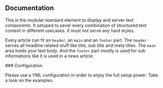 ## Documentation

This is the modular standard element to display and server text components. It setuped to sever every combination of structured text content in different usecases. It must not serve any hard styles.

Every article can fit an `header`, an `main` and an `footer` part. The `header` serves all headline related stuff like title, sub title and meta titles. The `main` area holds your text body. And the `footer` part mostly is used for sub informations like it is used in a news article.

### Configuration

Please use a YML configuration in order to enjoy the full setup power. Take a look on the examples.